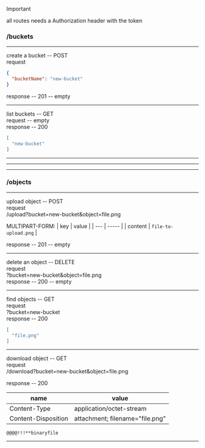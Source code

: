 > [!IMPORTANT]
> all routes needs a Authorization header with the token

### /buckets

---

create a bucket -- POST<br />
request
```JSON
{
  "bucketName": "new-bucket"
}
```
response -- 201 -- empty

---

list buckets -- GET<br />
request -- empty<br />
response -- 200
```JSON
[
  "new-bucket"
]
```

---
---
---

### /objects

---

upload object -- POST<br />
request<br />
/upload?bucket=new-bucket&object=file.png<br />

MULTIPART-FORM:
| key | value |
| --- | ----- |
| content | `file-to-upload.png` |

response -- 201 -- empty

---

delete an object -- DELETE<br />
request<br />
?bucket=new-bucket&object=file.png<br />
response -- 200 -- empty

---

find objects -- GET<br />
request<br />
?bucket=new-bucket<br />
response -- 200
```JSON
[
  "file.png"
]
```

---

download object -- GET<br />
request<br />
/download?bucket=new-bucket&object=file.png<br />

response -- 200

| name | value |
| --------------- | --------------- |
| Content-Type | application/octet-stream |
| Content-Disposition | attachment; filename="file.png" |

```
@@@@!!!**binaryfile
```

---
